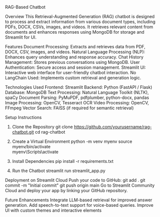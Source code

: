 RAG-Based Chatbot

Overview
This Retrieval-Augmented Generation (RAG) chatbot is designed to process and extract information from various document types, including PDFs, DOCX, CSVs, images, and videos. It retrieves relevant content from documents and enhances responses using MongoDB for storage and Streamlit for UI.

Features
Document Processing: Extracts and retrieves data from PDF, DOCX, CSV, images, and videos.
Natural Language Processing (NLP): Enhances query understanding and response accuracy.
Chat History Management: Stores previous conversations using MongoDB.
User Authentication: Secure access and session management.
Streamlit UI: Interactive web interface for user-friendly chatbot interaction.
No LangChain Used: Implements custom retrieval and generation logic.

Technologies Used
Frontend: Streamlit
Backend: Python (FastAPI / Flask)
Database: MongoDB
Text Processing: Natural Language Toolkit (NLTK), spaCy
Document Parsing: PyMuPDF, pdfplumber, python-docx, pandas
Image Processing: OpenCV, Tesseract OCR
Video Processing: OpenCV, FFmpeg
Vector Search: FAISS (if required for semantic retrieval)

Setup Instructions
1. Clone the Repository
git clone https://github.com/yourusername/rag-chatbot.git
cd rag-chatbot

3. Create a Virtual Environment
python -m venv myenv
source myenv/bin/activate  
myenv\Scripts\activate
   
4. Install Dependencies
pip install -r requirements.txt

5. Run the Chatbot
streamlit run streamlit_app.py

Deployment on Streamlit Cloud
Push your code to GitHub:
git add .
git commit -m "Initial commit"
git push origin main
Go to Streamlit Community Cloud and deploy your app by linking your GitHub repository.

Future Enhancements
Integrate LLM-based retrieval for improved answer generation.
Add speech-to-text support for voice-based queries.
Improve UI with custom themes and interactive elements







